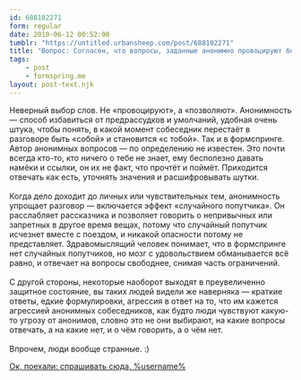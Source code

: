 ```yaml
---
id: 688102271
form: regular
date: 2010-06-12 00:52:00
tumblr: "https://untitled.urbansheep.com/post/688102271"
title: "Вопрос: Согласен, что вопросы, заданные анонимно провоцируют более откровенные ответы, особенно если это касается взаимоотношений полов etc.? (mironset)"
tags:
    - post
    - formspring.me
layout: post-text.njk
---
```


<p class="formspringmeAnswer">Неверный выбор слов. Не «провоцируют», а «позволяют». Анонимность — способ избавиться от предрассудков и умолчаний, удобная очень штука, чтобы понять, в какой момент собеседник перестаёт в разговоре быть «собой» и становится «с тобой». Так и в формспринге. Автор анонимных вопросов — по определению не известен. Это почти всегда кто-то, кто ничего о тебе не знает, ему бесполезно давать намёки и ссылки, он их не факт, что прочтёт и поймёт. Приходится отвечать как есть, уточнять значения и расшифровывать шутки.<br/><br/>
Когда дело доходит до личных или чувствительных тем, анонимность упрощает разговор — включается эффект «случайного попутчика». Он расслабляет рассказчика и позволяет говорить о непривычных или запретных в другое время вещах, потому что случайный попутчик исчезнет вместе с поездом, и никакой опасности потому не представляет. Здравомыслящий человек понимает, что в формспринге нет случайных попутчиков, но мозг с удовольствием обманывается всё равно, и отвечает на вопросы свободнее, снимая часть ограничений.<br/><br/>
С другой стороны, некоторые наоборот выходят в преувеличенно защитное состояние, вы таких людей видели же наверняка — краткие ответы, едкие формулировки, агрессия в ответ на то, что им кажется агрессией анонимных собеседников, как будто люди чувствуют какую-то угрозу от анонимов, словно это не они выбирают, на какие вопросы отвечать, а на какие нет, и о чём говорить, а о чём нет.<br/><br/>
Впрочем, люди вообще странные. :)</p>

<p class="formspringmeFooter">
    <a href="http://formspring.me/urbansheep?utm_medium=social&amp;utm_source=tumblr&amp;utm_campaign=shareanswer">Ок, поехали: спрашивать сюда, %username%</a>
</p>


